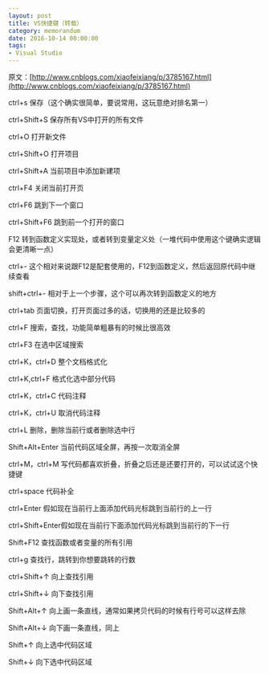 ```yaml
---
layout: post
title: VS快捷键（转载）
category: memorandum
date: 2016-10-14 00:00:00
tags:
- Visual Studio
---
```

原文：[http://www.cnblogs.com/xiaofeixiang/p/3785167.html](http://www.cnblogs.com/xiaofeixiang/p/3785167.html)

ctrl+s         保存（这个确实很简单，要说常用，这玩意绝对排名第一）

ctrl+Shift+S   保存所有VS中打开的所有文件

ctrl+O         打开新文件

ctrl+Shift+O   打开项目

ctrl+Shift+A   当前项目中添加新建项

ctrl+F4        关闭当前打开页

ctrl+F6        跳到下一个窗口

ctrl+Shift+F6  跳到前一个打开的窗口

F12            转到函数定义实现处，或者转到变量定义处（一堆代码中使用这个键确实逻辑会更清晰一点）

ctrl+-         这个相对来说跟F12是配套使用的，F12到函数定义，然后返回原代码中继续查看

shift+ctrl+-   相对于上一个步骤，这个可以再次转到函数定义的地方

ctrl+tab       页面切换，打开页面过多的话，切换用的还是比较多的

ctrl+F         搜索，查找，功能简单粗暴有的时候比很高效

ctrl+F3        在选中区域搜索

ctrl+K，ctrl+D 整个文档格式化

ctrl+K,ctrl+F  格式化选中部分代码

ctrl+K，ctrl+C  代码注释

ctrl+K，ctrl+U  取消代码注释

ctrl+L          删除，删除当前行或者删除选中行

Shift+Alt+Enter 当前代码区域全屏，再按一次取消全屏

ctrl+M，ctrl+M  写代码都喜欢折叠，折叠之后还是还要打开的，可以试试这个快捷键

ctrl+space      代码补全

ctrl+Enter      假如现在当前行上面添加代码光标跳到当前行的上一行

ctrl+Shift+Enter假如现在当前行下面添加代码光标跳到当前行的下一行

Shift+F12       查找函数或者变量的所有引用

ctrl+g          查找行，跳转到你想要跳转的行数

ctrl+Shift+↑    向上查找引用

ctrl+Shift+↓    向下查找引用

 

Shift+Alt+↑    向上画一条直线，通常如果拷贝代码的时候有行号可以这样去除

 

Shift+Alt+↓    向下画一条直线，同上

Shift+↑         向上选中代码区域

Shift+↓         向下选中代码区域


